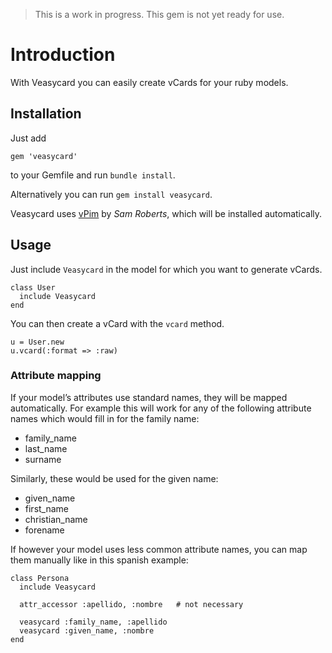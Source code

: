 > This is a work in progress. This gem is not yet ready for use.


# Introduction

With Veasycard you can easily create vCards for your ruby models.

## Installation

Just add

    gem 'veasycard'

to your Gemfile and run `bundle install`.

Alternatively you can run `gem install veasycard`.


Veasycard uses [vPim](https://github.com/sam-github/vpim) by _Sam Roberts_, which will be installed automatically.


## Usage

Just include `Veasycard` in the model for which you want to generate vCards.

    class User
      include Veasycard
    end

You can then create a vCard with the `vcard` method.

    u = User.new
    u.vcard(:format => :raw)


### Attribute mapping

If your model’s attributes use standard names, they will be mapped automatically.
For example this will work for any of the following attribute names which would fill in for the family name:

- family_name
- last_name
- surname

Similarly, these would be used for the given name:

- given_name
- first_name
- christian_name
- forename

If however your model uses less common attribute names, you can map them manually like in this spanish example:

    class Persona
      include Veasycard

      attr_accessor :apellido, :nombre   # not necessary

      veasycard :family_name, :apellido
      veasycard :given_name, :nombre
    end
